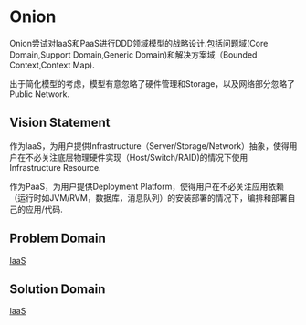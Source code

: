 Onion
============

Onion尝试对IaaS和PaaS进行DDD领域模型的战略设计.包括问题域(Core Domain,Support Domain,Generic Domain)和解决方案域（Bounded Context,Context Map).

出于简化模型的考虑，模型有意忽略了硬件管理和Storage，以及网络部分忽略了Public Network.

Vision Statement
---------
作为IaaS，为用户提供Infrastructure（Server/Storage/Network）抽象，使得用户在不必关注底层物理硬件实现（Host/Switch/RAID)的情况下使用Infrastructure Resource.

作为PaaS，为用户提供Deployment Platform，使得用户在不必关注应用依赖（运行时如JVM/RVM，数据库，消息队列）的安装部署的情况下，编排和部署自己的应用/代码.

Problem Domain
---------

[IaaS](iaas.md)


Solution Domain
---------

[IaaS](iaas2.md)
